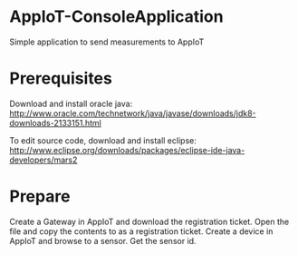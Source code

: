 # AppIoT-ConsoleApplication
Simple application to send measurements to AppIoT

# Prerequisites
Download and install oracle java: http://www.oracle.com/technetwork/java/javase/downloads/jdk8-downloads-2133151.html

To edit source code, download and install eclipse: http://www.eclipse.org/downloads/packages/eclipse-ide-java-developers/mars2

# Prepare
Create a Gateway in AppIoT and download the registration ticket. Open the file and copy the contents to as a registration ticket.
Create a device in AppIoT and browse to a sensor. Get the sensor id.




